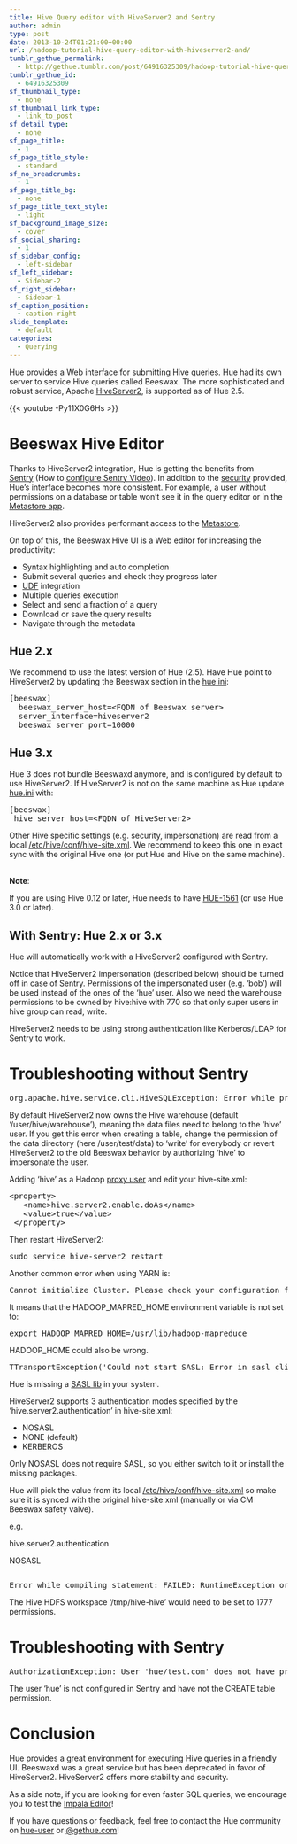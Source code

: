 ```yaml
---
title: Hive Query editor with HiveServer2 and Sentry
author: admin
type: post
date: 2013-10-24T01:21:00+00:00
url: /hadoop-tutorial-hive-query-editor-with-hiveserver2-and/
tumblr_gethue_permalink:
  - http://gethue.tumblr.com/post/64916325309/hadoop-tutorial-hive-query-editor-with-hiveserver2-and
tumblr_gethue_id:
  - 64916325309
sf_thumbnail_type:
  - none
sf_thumbnail_link_type:
  - link_to_post
sf_detail_type:
  - none
sf_page_title:
  - 1
sf_page_title_style:
  - standard
sf_no_breadcrumbs:
  - 1
sf_page_title_bg:
  - none
sf_page_title_text_style:
  - light
sf_background_image_size:
  - cover
sf_social_sharing:
  - 1
sf_sidebar_config:
  - left-sidebar
sf_left_sidebar:
  - Sidebar-2
sf_right_sidebar:
  - Sidebar-1
sf_caption_position:
  - caption-right
slide_template:
  - default
categories:
  - Querying
---
```


<p id="docs-internal-guid-2b663878-e805-7a5b-0d8e-b165706741fc">
  <span>Hue provides a Web interface for submitting Hive queries. Hue had its own server to service Hive queries called Beeswax. The more sophisticated and robust service, Apache </span><a href="http://blog.cloudera.com/blog/2013/07/how-hiveserver2-brings-security-and-concurrency-to-apache-hive/"><span>HiveServer2</span></a><span>, is supported as of Hue 2.5.</span>
</p>

{{< youtube -Py11X0G6Hs >}}

# <span>Beeswax Hive Editor</span>

Thanks to HiveServer2 integration, Hue is getting the benefits from [Sentry][1] (How to [configure Sentry Video][2]). In addition to the [<span>security</span>][3] provided, Hue’s interface becomes more consistent. For example, a user without permissions on a database or table won’t see it in the query editor or in the [<span>Metastore app</span>][4].

<span>HiveServer2 also provides performant access to the </span>[<span>Metastore</span>][4]<span>.</span>

<span>On top of this, the Beeswax Hive UI is a Web editor for increasing the productivity:</span>

- <span>Syntax highlighting and auto completion</span>
- <span>Submit several queries and check they progress later</span>
- [<span>UDF</span>][5] <span>integration</span>
- <span>Multiple queries execution</span>
- <span>Select and send a fraction of a query</span>
- <span>Download or save the query results</span>
- <span>Navigate through the metadata</span>

## <span>Hue 2.x</span>

<span>We recommend to use the latest version of Hue (2.5). Have Hue point to HiveServer2 by updating the Beeswax section in the </span>[<span>hue.ini</span>][6]<span>:</span>

<pre class="code">[beeswax]
  beeswax_server_host=&lt;FQDN of Beeswax server&gt;
  server_interface=hiveserver2
  beeswax_server_port=10000</pre>

## <span>Hue 3.x</span>

<span>Hue 3 does not bundle Beeswaxd anymore, and is configured by default to use HiveServer2. If HiveServer2 is not on the same machine as Hue update </span>[<span>hue.ini</span>][7] <span>with:</span>

<pre class="code">[beeswax]
 hive_server_host=&lt;FQDN of HiveServer2&gt;</pre>

<span>Other Hive specific settings (e.g. security, impersonation) are read from a local </span>[<span>/etc/hive/conf/hive-site.xml</span>][8]<span>. We recommend to keep this one in exact sync with the original Hive one (or put Hue and Hive on the same machine).</span>

<span><strong><br /> Note</strong>:</span>

If you are using Hive 0.12 or later, Hue needs to have [HUE-1561][9] (or use Hue 3.0 or later).

## With Sentry: Hue 2.x or 3.x

Hue will automatically work with a HiveServer2 configured with Sentry.

Notice that HiveServer2 impersonation (described below) should be turned off in case of Sentry. Permissions of the impersonated user (e.g. ‘bob’) will be used instead of the ones of the ‘hue’ user. Also we need the warehouse permissions to be owned by hive:hive with 770 so that only super users in hive group can read, write.

HiveServer2 needs to be using strong authentication like Kerberos/LDAP for Sentry to work.

# <span>Troubleshooting without Sentry</span>

<pre class="code">org.apache.hive.service.cli.HiveSQLException: Error while processing statement: FAILED: Execution Error, return code 1 from org.apache.hadoop.hive.ql.exec.DDLTask. MetaException(message:Got exception: org.apache.hadoop.security.AccessControlException Permission denied: user=hive, access=WRITE, inode="/user/test/data":test:supergroup:drwxr-xr-x</pre>

<span>By default HiveServer2 now owns the Hive warehouse (default ‘</span><span>/user/hive/warehouse</span><span>’), meaning the data files need to belong to the ‘hive’ user. If you get this error when creating a table, change the permission of the data directory (here </span><span>/user/test/data</span><span>) to ‘write’ for everybody or revert HiveServer2 to the old Beeswax behavior by authorizing ‘hive’ to impersonate the user. </span>

Adding ‘hive’ as a Hadoop [proxy user][10] and edit your hive-site.xml:

<pre class="code">&lt;property&gt;
   &lt;name&gt;hive.server2.enable.doAs&lt;/name&gt;
   &lt;value&gt;true&lt;/value&gt;
 &lt;/property&gt;</pre>

<span>Then restart HiveServer2:</span>

<pre class="code">sudo service hive-server2 restart</pre>

<span>Another common error when using YARN is:</span>

<pre class="code">Cannot initialize Cluster. Please check your configuration for mapreduce.framework.name and the correspond server addresses.</pre>

It means that the HADOOP_MAPRED_HOME environment variable is not set to:

<pre class="code">export HADOOP_MAPRED_HOME=/usr/lib/hadoop-mapreduce</pre>

<span>HADOOP_HOME could also be wrong.</span>

<pre class="code">TTransportException('Could not start SASL: Error in sasl_client_start (-4) SASL(-4): no mechanism available: No worthy mechs found',)</pre>

<span>Hue is missing a </span>[<span>SASL lib</span>][11] <span>in your system.</span>

<span>HiveServer2 supports 3 authentication modes specified by the ‘hive.server2.authentication’ in hive-site.xml:</span>

- <span>NOSASL</span>
- <span>NONE (default)</span>
- <span>KERBEROS</span>

Only NOSASL does not require SASL, so you either switch to it or install the missing packages.

Hue will pick the value from its local [/etc/hive/conf/hive-site.xml][12] so make sure it is synced with the original hive-site.xml (manually or via CM Beeswax safety valve).

e.g.

<property>

<name>hive.server2.authentication</name>

<value>NOSASL</value>

</property>

<pre class="code"></pre>

<pre class="code">Error while compiling statement: FAILED: RuntimeException org.apache.hadoop.security.AccessControlException: Permission denied: user=admin, access=WRITE, inode="/tmp/hive-hive":hive:hdfs:drwxr-xr-x at org.apache.hadoop.hdfs.server.namenode.FSPermissionChecker.check(FSPermissionChecker.java:234) at org.apache.hadoop.hdfs.server.namenode.FSPermissionChecker.check(FSPermissionChecker.java:214) at org.apache.hadoop.hdfs.server.namenode.FSPermissionChecker.checkPermission(FSPermissionChecker.java:158)</pre>

The Hive HDFS workspace ‘/tmp/hive-hive’ would need to be set to 1777 permissions.

# Troubleshooting with Sentry

<pre class="code">AuthorizationException: User 'hue/test.com' does not have privileges to execute 'CREATE' on: default.sample_08"</pre>

The user ‘hue’ is not configured in Sentry and have not the CREATE table permission.

# <span>Conclusion</span>

<span>Hue provides a great environment for executing Hive queries in a friendly UI. Beeswaxd was a great service but has been deprecated in favor of HiveServer2. HiveServer2 offers more stability and security. </span>

<span>As a side note, if you are looking for even faster SQL queries, we encourage you to test the </span>[<span>Impala Editor</span>][13]<span>!</span>

<span>If you have questions or feedback, feel free to contact the Hue community on </span>[<span>hue-user</span>][14] <span>or </span>[<span>@gethue.com</span>][15]<span>!</span>

[1]: http://cloudera.com/content/cloudera/en/campaign/introducing-sentry.html
[2]: https://blogs.apache.org/sentry/entry/getting_started
[3]: http://sentry.incubator.apache.org
[4]: http://gethue.tumblr.com/tagged/metastore
[5]: http://gethue.tumblr.com/post/58711590309/hadoop-tutorial-hive-udf-in-1-minute
[6]: https://github.com/cloudera/hue/blob/branch-2.5.1/desktop/conf.dist/hue.ini#L384
[7]: https://github.com/cloudera/hue/blob/master/desktop/conf.dist/hue.ini#L438
[8]: https://github.com/cloudera/hue/blob/master/desktop/conf.dist/hue.ini#L450
[9]: https://issues.cloudera.org/browse/HUE-1561
[10]: http://www.cloudera.com/content/cloudera-content/cloudera-docs/CDH4/latest/CDH4-Security-Guide/cdh4sg_topic_9_1.html?scroll=topic_9_1_3_unique_1__title_140_unique_1
[11]: https://github.com/cloudera/hue#development-prerequisites
[12]: https://github.com/cloudera/hue/blob/master/desktop/conf.dist/hue.ini#L471
[13]: http://gethue.tumblr.com/post/62452792255/fast-sql-with-the-impala-query-editor
[14]: http://groups.google.com/a/cloudera.org/group/hue-user
[15]: http://twitter.com/gethue
